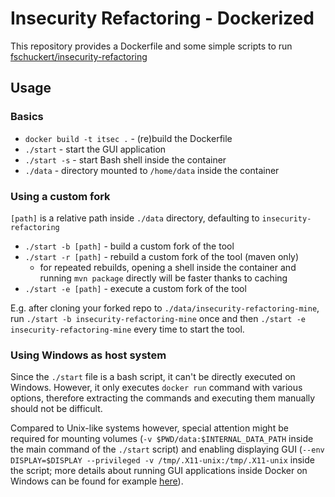 # Insecurity Refactoring - Dockerized
This repository provides a Dockerfile and some simple scripts to run [fschuckert/insecurity-refactoring](https://github.com/fschuckert/insecurity-refactoring)

## Usage
### Basics
- `docker build -t itsec .` - (re)build the Dockerfile
- `./start` - start the GUI application
- `./start -s` - start Bash shell inside the container
- `./data` - directory mounted to `/home/data` inside the container
### Using a custom fork
`[path]` is a relative path inside `./data` directory, defaulting to `insecurity-refactoring`
- `./start -b [path]` - build a custom fork of the tool
- `./start -r [path]` - rebuild a custom fork of the tool (maven only)
  - for repeated rebuilds, opening a shell inside the container and running `mvn package` directly will be faster thanks to caching
- `./start -e [path]` - execute a custom fork of the tool

E.g. after cloning your forked repo to `./data/insecurity-refactoring-mine`, run `./start -b insecurity-refactoring-mine` once and then `./start -e insecurity-refactoring-mine` every time to start the tool.

### Using Windows as host system
Since the `./start` file is a bash script, it can't be directly executed on Windows. However, it only executes `docker run` command with various options, therefore extracting the commands and executing them manually should not be difficult.

Compared to Unix-like systems however, special attention might be required for mounting volumes (`-v $PWD/data:$INTERNAL_DATA_PATH` inside the main command of the `./start` script) and enabling displaying GUI (`--env DISPLAY=$DISPLAY --privileged -v /tmp/.X11-unix:/tmp/.X11-unix` inside the script; more details about running GUI applications inside Docker on Windows can be found for example [here](https://cuneyt.aliustaoglu.biz/en/running-gui-applications-in-docker-on-windows-linux-mac-hosts/)).
